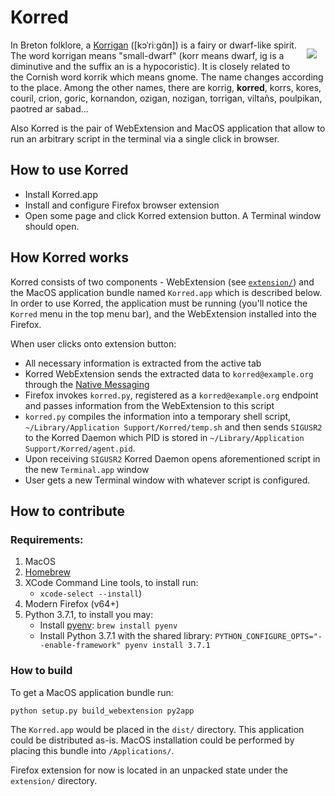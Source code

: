 # Korred

<img src="misc/DnD_Korred.png" style="float:right;margin:1em;"/>

In Breton folklore, a [Korrigan](https://en.wikipedia.org/wiki/Korrigan)
([kɔˈriːɡɑ̃n]) is a fairy or dwarf-like spirit.
The word korrigan means "small-dwarf" (korr means dwarf,
ig is a diminutive and the suffix an is a hypocoristic).
It is closely related to the Cornish word korrik which means gnome.
The name changes according to the place.
Among the other names, there are korrig, **korred**, korrs,
kores, couril, crion, goric, kornandon,
ozigan, nozigan, torrigan, viltañs, poulpikan, paotred ar sabad...

Also Korred is the pair of WebExtension and MacOS application
that allow to run an arbitrary script in the terminal
via a single click in browser.

## How to use Korred

* Install Korred.app
* Install and configure Firefox browser extension
* Open some page and click Korred extension button.
A Terminal window should open.

## How Korred works

Korred consists of two components -
WebExtension (see [`extension/`](extension/README.md))
and the MacOS application bundle named `Korred.app` which is described below.
In order to use Korred, the application must be running
(you'll notice the `Korred` menu in the top menu bar),
and the WebExtension installed into the Firefox.

When user clicks onto extension button:
* All necessary information is extracted from the active tab
* Korred WebExtension sends the extracted data to `korred@example.org`
through the [Native Messaging](https://developer.mozilla.org/en-US/docs/Mozilla/Add-ons/WebExtensions/Native_messaging)
* Firefox invokes `korred.py`, registered as a `korred@example.org` endpoint
and passes information from the WebExtension to this script
* `korred.py` compiles the information into a temporary shell script,
`~/Library/Application Support/Korred/temp.sh`
and then sends `SIGUSR2` to the Korred Daemon which PID
is stored in `~/Library/Application Support/Korred/agent.pid`.
* Upon receiving `SIGUSR2` Korred Daemon opens aforementioned script
in the new `Terminal.app` window
* User gets a new Terminal window with whatever script is configured.

## How to contribute

### Requirements:
1. MacOS
1. [Homebrew](https://brew.sh/)
1. XCode Command Line tools, to install run:
    - `xcode-select --install`)
1. Modern Firefox (v64+)
1. Python 3.7.1, to install you may:
    - Install [pyenv](https://github.com/pyenv/pyenv):
        `brew install pyenv`
    - Install Python 3.7.1 with the shared library:
         `PYTHON_CONFIGURE_OPTS="--enable-framework" pyenv install 3.7.1`

### How to build

To get a MacOS application bundle run:

    python setup.py build_webextension py2app

The `Korred.app` would be placed in the `dist/` directory.
This application could be distributed as-is. MacOS installation
could be performed by placing this bundle into `/Applications/`.

Firefox extension for now is located in an unpacked state
under the `extension/` directory.
